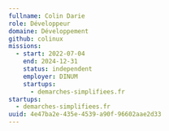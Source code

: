 ```yaml
---
fullname: Colin Darie
role: Développeur
domaine: Développement
github: colinux
missions:
  - start: 2022-07-04
    end: 2024-12-31
    status: independent
    employer: DINUM
    startups:
      - demarches-simplifiees.fr
startups:
  - demarches-simplifiees.fr
uuid: 4e47ba2e-435e-4539-a90f-96602aae2d33
---
```

